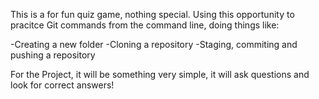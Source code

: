 This is a for fun quiz game, nothing special. Using this opportunity to pracitce Git commands from the command line, doing things like:

-Creating a new folder
-Cloning a repository
-Staging, commiting and pushing a repository

For the Project, it will be something very simple, it will ask questions and look for correct answers!